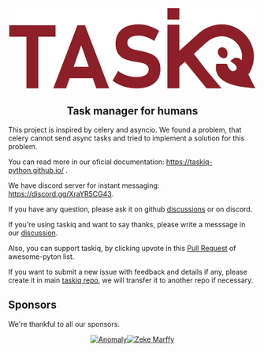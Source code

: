 <div align="center">

<img src="https://raw.githubusercontent.com/taskiq-python/taskiq/master/imgs/logo.svg" width="500">

<h2>Task manager for humans</h2>

</div>

This project is inspired by celery and asyncio. We found a problem, that celery cannot send async tasks and tried to implement a solution for this problem.

You can read more in our oficial documentation: https://taskiq-python.github.io/ .

We have discord server for instant messaging: https://discord.gg/XraYR5CG43.

If you have any question, please ask it on github [discussions](https://github.com/orgs/taskiq-python/discussions/categories/q-a) or on discord.

If you're using taskiq and want to say thanks, please write a messsage in our [discussion](https://github.com/orgs/taskiq-python/discussions/69).

Also, you can support taskiq, by clicking upvote in this [Pull Request](https://github.com/vinta/awesome-python/pull/2406) of awesome-pyton list.

If you want to submit a new issue with feedback and details if any, please create it in main [taskiq repo](https://github.com/taskiq-python/taskiq), we will transfer it to another repo if necessary.

## Sponsors

We're thankful to all our sponsors.

<div align="center">

<!-- sponsors --><a href="https://github.com/anomaly"><img src="https://github.com/anomaly.png" width="60px" alt="Anomaly" /></a><a href="https://github.com/zmarffy"><img src="https://github.com/zmarffy.png" width="60px" alt="Zeke Marffy" /></a><!-- sponsors -->

<div>
